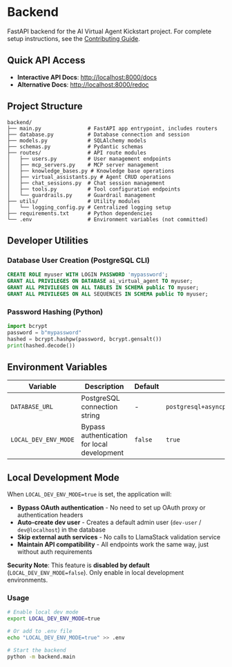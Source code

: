 # Backend

FastAPI backend for the AI Virtual Agent Kickstart project. For complete setup instructions, see the [Contributing Guide](../CONTRIBUTING.md).

## Quick API Access

- **Interactive API Docs**: [http://localhost:8000/docs](http://localhost:8000/docs)
- **Alternative Docs**: [http://localhost:8000/redoc](http://localhost:8000/redoc)

## Project Structure

```
backend/
├── main.py               # FastAPI app entrypoint, includes routers
├── database.py           # Database connection and session
├── models.py             # SQLAlchemy models
├── schemas.py            # Pydantic schemas
├── routes/               # API route modules
│   ├── users.py          # User management endpoints
│   ├── mcp_servers.py    # MCP server management
│   ├── knowledge_bases.py # Knowledge base operations
│   ├── virtual_assistants.py # Agent CRUD operations
│   ├── chat_sessions.py  # Chat session management
│   ├── tools.py          # Tool configuration endpoints
│   └── guardrails.py     # Guardrail management
├── utils/                # Utility modules
│   └── logging_config.py # Centralized logging setup
├── requirements.txt      # Python dependencies
└── .env                  # Environment variables (not committed)
```

## Developer Utilities

### Database User Creation (PostgreSQL CLI)
```sql
CREATE ROLE myuser WITH LOGIN PASSWORD 'mypassword';
GRANT ALL PRIVILEGES ON DATABASE ai_virtual_agent TO myuser;
GRANT ALL PRIVILEGES ON ALL TABLES IN SCHEMA public TO myuser;
GRANT ALL PRIVILEGES ON ALL SEQUENCES IN SCHEMA public TO myuser;
```

### Password Hashing (Python)
```python
import bcrypt
password = b"mypassword"
hashed = bcrypt.hashpw(password, bcrypt.gensalt())
print(hashed.decode())
```

## Environment Variables

| Variable | Description | Default | Example |
|----------|-------------|---------|---------|
| `DATABASE_URL` | PostgreSQL connection string | - | `postgresql+asyncpg://user:pass@localhost:5432/dbname` |
| `LOCAL_DEV_ENV_MODE` | Bypass authentication for local development | `false` | `true` |

## Local Development Mode

When `LOCAL_DEV_ENV_MODE=true` is set, the application will:

- **Bypass OAuth authentication** - No need to set up OAuth proxy or authentication headers
- **Auto-create dev user** - Creates a default admin user (`dev-user` / `dev@localhost`) in the database
- **Skip external auth services** - No calls to LlamaStack validation service
- **Maintain API compatibility** - All endpoints work the same way, just without auth requirements

**Security Note**: This feature is **disabled by default** (`LOCAL_DEV_ENV_MODE=false`). Only enable in local development environments.

### Usage

```bash
# Enable local dev mode
export LOCAL_DEV_ENV_MODE=true

# Or add to .env file
echo "LOCAL_DEV_ENV_MODE=true" >> .env

# Start the backend
python -m backend.main
```
